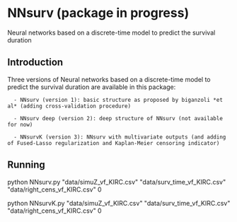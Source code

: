 # NNsurv (package in progress)
Neural networks based on a discrete-time model to predict the survival duration

## Introduction
Three versions of Neural networks based on a discrete-time model to predict the survival duration are available in this package:

      - NNsurv (version 1): basic structure as proposed by biganzoli *et al* (adding cross-validation procedure)
      
      - NNsurv deep (version 2): deep structure of NNsurv (not available for now)
      
      - NNsurvK (version 3): NNsurv with multivariate outputs (and adding of Fused-Lasso regularization and Kaplan-Meier censoring indicator)
      

## Running
python NNsurv.py "data/simuZ_vf_KIRC.csv" "data/surv_time_vf_KIRC.csv" "data/right_cens_vf_KIRC.csv" 0

python NNsurvK.py "data/simuZ_vf_KIRC.csv" "data/surv_time_vf_KIRC.csv" "data/right_cens_vf_KIRC.csv" 0
